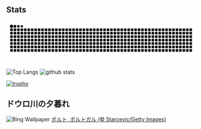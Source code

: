 ## Stats
<picture>
  <source media="(prefers-color-scheme: dark)" srcset="https://raw.githubusercontent.com/ba230t/ba230t/output/github-contribution-grid-snake-dark.svg">
  <source media="(prefers-color-scheme: light)" srcset="https://raw.githubusercontent.com/ba230t/ba230t/output/github-contribution-grid-snake.svg">
  <img alt="github contribution grid snake animation" src="https://raw.githubusercontent.com/ba230t/ba230t/output/github-contribution-grid-snake.svg">
</picture>

<p align="left">
  <img alt="Top Langs" height="150px" src="https://github-readme-stats.vercel.app/api/top-langs/?username=ba230t&layout=compact&theme=transparent" />
  <img alt="github stats" height="150px" src="https://github-readme-stats.vercel.app/api?username=ba230t&theme=transparent" />
</p>

[![trophy](https://github-profile-trophy.vercel.app/?username=ba230t&theme=transparent&column=7)](https://github.com/ryo-ma/github-profile-trophy)


<!-- Bing Wallpaper Start -->
## ドウロ川の夕暮れ
![Bing Wallpaper](https://www.bing.com/th?id=OHR.PortoSunset_JA-JP4070269520_1920x1080.jpg&rf=LaDigue_1920x1080.jpg&pid=hp)
[ポルト, ポルトガル (© Starcevic/Getty Images)](https://www.bing.com/search?q=%E3%83%9D%E3%83%AB%E3%83%88&form=hpcapt&filters=HpDate%3a%2220250124_1500%22)
<!-- Bing Wallpaper End -->
